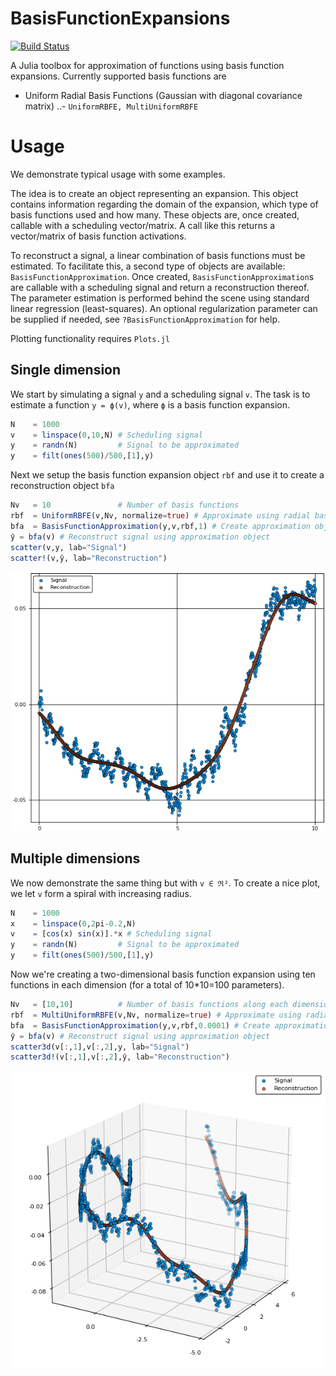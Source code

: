 # BasisFunctionExpansions

[![Build Status](https://travis-ci.org/baggepinnen/BasisFunctionExpansions.jl.svg?branch=master)](https://travis-ci.org/baggepinnen/BasisFunctionExpansions.jl)

A Julia toolbox for approximation of functions using basis function expansions.
Currently supported basis functions are
- Uniform Radial Basis Functions (Gaussian with diagonal covariance matrix)
..- `UniformRBFE, MultiUniformRBFE`




# Usage
We demonstrate typical usage with some examples.

The idea is to create an object representing an expansion. This object contains information regarding the domain of the expansion, which type of basis functions used and how many. These objects are, once created, callable with a scheduling vector/matrix. A call like this returns a vector/matrix of basis function activations.

To reconstruct a signal, a linear combination of basis functions must be estimated. To facilitate this, a second type of objects are available: `BasisFunctionApproximation`. Once created, `BasisFunctionApproximation`s are callable with a scheduling signal and return a reconstruction thereof. The parameter estimation is performed behind the scene using standard linear regression (least-squares). An optional regularization parameter can be supplied if needed, see `?BasisFunctionApproximation` for help.

Plotting functionality requires `Plots.jl`

## Single dimension
We start by simulating a signal `y` and a scheduling signal `v`. The task is to estimate a function `y = ϕ(v)`, where `ϕ` is a basis function expansion.
```julia
N    = 1000
v    = linspace(0,10,N) # Scheduling signal
y    = randn(N)         # Signal to be approximated
y    = filt(ones(500)/500,[1],y)
```

Next we setup the basis function expansion object `rbf` and use it to create a reconstruction object `bfa`
```julia
Nv   = 10               # Number of basis functions
rbf  = UniformRBFE(v,Nv, normalize=true) # Approximate using radial basis functions with constant width
bfa  = BasisFunctionApproximation(y,v,rbf,1) # Create approximation object
ŷ = bfa(v) # Reconstruct signal using approximation object
scatter(v,y, lab="Signal")
scatter!(v,ŷ, lab="Reconstruction")
```
![window](figs/onedim.png)

## Multiple dimensions
We now demonstrate the same thing but with `v ∈ ℜ²`. To create a nice plot, we let `v` form a spiral with increasing radius.
```julia
N    = 1000
x    = linspace(0,2pi-0.2,N)
v    = [cos(x) sin(x)].*x # Scheduling signal
y    = randn(N)         # Signal to be approximated
y    = filt(ones(500)/500,[1],y)
```

Now we're creating a two-dimensional basis function expansion using ten functions in each dimension (for a total of 10*10=100 parameters).
```julia
Nv   = [10,10]          # Number of basis functions along each dimension
rbf  = MultiUniformRBFE(v,Nv, normalize=true) # Approximate using radial basis functions with constant width (Not isotropic, but all functions have the same diagonal covariance matrix)
bfa  = BasisFunctionApproximation(y,v,rbf,0.0001) # Create approximation object
ŷ = bfa(v) # Reconstruct signal using approximation object
scatter3d(v[:,1],v[:,2],y, lab="Signal")
scatter3d!(v[:,1],v[:,2],ŷ, lab="Reconstruction")
```
![window](figs/multidim.png)
